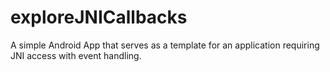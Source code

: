# exploreJNICallbacks
A simple Android App that serves as a template for an application requiring JNI access with event handling.
